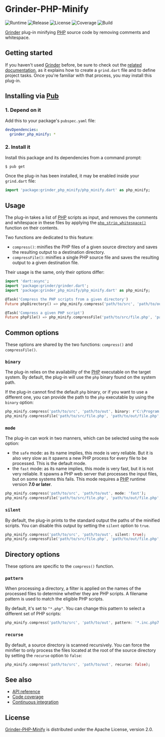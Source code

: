 # Grinder-PHP-Minify
![Runtime](https://img.shields.io/badge/dart-%3E%3D1.23-brightgreen.svg) ![Release](https://img.shields.io/pub/v/grinder_php_minify.svg) ![License](https://img.shields.io/badge/license-Apache--2.0-blue.svg) ![Coverage](https://coveralls.io/repos/github/cedx/grinder-php-minify/badge.svg) ![Build](https://travis-ci.org/cedx/grinder-php-minify.svg)

[Grinder](https://google.github.io/grinder.dart) plug-in minifying [PHP](https://secure.php.net) source code by removing comments and whitespace.

## Getting started
If you haven't used [Grinder](https://github.com/google/grinder.dart) before, be sure to check out the [related documentation](https://google.github.io/grinder.dart), as it explains how to create a `grind.dart` file and to define project tasks. Once you're familiar with that process, you may install this plug-in.

## Installing via [Pub](https://pub.dartlang.org)

### 1. Depend on it
Add this to your package's `pubspec.yaml` file:

```yaml
devDpendencies:
  grinder_php_minify: *
```

### 2. Install it
Install this package and its dependencies from a command prompt:

```shell
$ pub get
```

Once the plug-in has been installed, it may be enabled inside your `grind.dart` file:

```dart
import 'package:grinder_php_minify/php_minify.dart' as php_minify;
```

## Usage
The plug-in takes a list of [PHP](https://secure.php.net) scripts as input, and removes the comments and whitespace in these files by applying the [`php_strip_whitespace()`](https://secure.php.net/manual/en/function.php-strip-whitespace.php) function on their contents.

Two functions are dedicated to this feature:
- `compress()`: minifies the PHP files of a given source directory and saves the resulting output to a destination directory.
- `compressFile()`: minifies a single PHP source file and saves the resulting output to a given destination file.

Their usage is the same, only their options differ:

```dart
import 'dart:async';
import 'package:grinder/grinder.dart';
import 'package:grinder_php_minify/php_minify.dart' as php_minify;

@Task('Compress the PHP scripts from a given directory')
Future phpDirectory() => php_minify.compress('path/to/src', 'path/to/out');

@Task('Compress a given PHP script')
Future phpFile() => php_minify.compressFile('path/to/src/file.php', 'path/to/out/file.php');
```

## Common options
These options are shared by the two functions: `compress()` and `compressFile()`.

### `binary`
The plug-in relies on the availability of the [PHP](https://secure.php.net) executable on the target system. By default, the plug-in will use the `php` binary found on the system path.

If the plug-in cannot find the default `php` binary, or if you want to use a different one, you can provide the path to the `php` executable by using the `binary` option:

```dart
php_minify.compress('path/to/src', 'path/to/out', binary: r'C:\Program Files\PHP\php.exe');
php_minify.compressFile('path/to/src/file.php', 'path/to/out/file.php', binary: '/usr/local/bin/php7');
```

### `mode`
The plug-in can work in two manners, which can be selected using the `mode` option:

- the `safe` mode: as its name implies, this mode is very reliable. But it is also very slow as it spawns a new PHP process for every file to be processed. This is the default mode.
- the `fast` mode: as its name implies, this mode is very fast, but it is not very reliable. It spawns a PHP web server that processes the input files, but on some systems this fails. This mode requires a [PHP](https://secure.php.net) runtime version **7.0 or later**.

```dart
php_minify.compress('path/to/src', 'path/to/out', mode: 'fast');
php_minify.compressFile('path/to/src/file.php', 'path/to/out/file.php', mode: 'fast');
```

### `silent`
By default, the plug-in prints to the standard output the paths of the minified scripts. You can disable this output by setting the `silent` option to `true`.

```dart
php_minify.compress('path/to/src', 'path/to/out', silent: true);
php_minify.compressFile('path/to/src/file.php', 'path/to/out/file.php', silent: true);
```

## Directory options
These options are specific to the `compress()` function.

### `pattern`
When processing a directory, a filter is applied on the names of the processed files to determine whether they are PHP scripts. A filename pattern is used to match the eligible PHP scripts.

By default, it's set to `"*.php"`. You can change this pattern to select a different set of PHP scripts:

```dart
php_minify.compress('path/to/src', 'path/to/out', pattern: '*.inc.php7');
```

### `recurse`
By default, a source directory is scanned recursively. You can force the minifier to only process the files located at the root of the source directory by setting the `recurse` option to `false`:

```dart
php_minify.compress('path/to/src', 'path/to/out', recurse: false);
```

## See also
- [API reference](https://cedx.github.io/grinder-php-minify)
- [Code coverage](https://coveralls.io/github/cedx/grinder-php-minify)
- [Continuous integration](https://travis-ci.org/cedx/grinder-php-minify)

## License
[Grinder-PHP-Minify](https://github.com/cedx/grinder-php-minify) is distributed under the Apache License, version 2.0.
